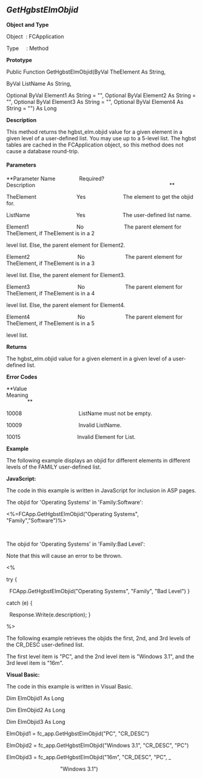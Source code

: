 _GetHgbstElmObjid_
------------------

**Object and Type**

Object  : FCApplication

Type     : Method

**Prototype**

Public Function GetHgbstElmObjid(ByVal TheElement As String,

ByVal ListName As String,

Optional ByVal Element1 As String = "", Optional ByVal Element2 As String = "", Optional ByVal Element3 As String = "", Optional ByVal Element4 As String = "") As Long

**Description**

This method returns the hgbst_elm.objid value for a given element in a given level of a user-defined list. You may use up to a 5-level list. The hgbst tables are cached in the FCApplication object, so this method does not cause a database round-trip.

#### Parameters
**Parameter Name                Required?             Description                                                                                          **

TheElement                           Yes                         The element to get the objid for.

ListName                               Yes                         The user-defined list name.

Element1                                No                           The parent element for TheElement, if TheElement is in a 2

level list. Else, the parent element for Element2.

Element2                                No                           The parent element for TheElement, if TheElement is in a 3

level list. Else, the parent element for Element3.

Element3                                No                           The parent element for TheElement, if TheElement is in a 4

level list. Else, the parent element for Element4.

Element4                                No                           The parent element for TheElement, if TheElement is in a 5

level list.

**Returns**

The hgbst_elm.objid value for a given element in a given level of a user-defined list.

**Error Codes**

**Value                                     Meaning                                                                                                                               **

10008                                      ListName must not be empty.

10009                                      Invalid ListName.

10015                                      Invalid Element for List.

**Example**

The following example displays an objid for different elements in different levels of the FAMILY user-defined list.

**JavaScript:**

The code in this example is written in JavaScript for inclusion in ASP pages.

The objid for 'Operating Systems' in 'Family:Software':

<%=FCApp.GetHgbstElmObjid("Operating Systems", "Family","Software")%>

<BR>

The objid for 'Operating Systems' in 'Family:Bad Level':<BR>

Note that this will cause an error to be thrown.<BR>

<%

try {

  FCApp.GetHgbstElmObjid("Operating Systems", "Family", "Bad Level") }

catch (e) {

  Response.Write(e.description); }

%>

The following example retrieves the objids the first, 2nd, and 3rd levels of the CR_DESC user-defined list.

The first level item is "PC", and the 2nd level item is "Windows 3.1", and the 3rd level item is "16m".

**Visual Basic:**

The code in this example is written in Visual Basic.

Dim ElmObjid1 As Long

Dim ElmObjid2 As Long

Dim ElmObjid3 As Long

ElmObjid1 = fc_app.GetHgbstElmObjid("PC", "CR_DESC")

ElmObjid2 = fc_app.GetHgbstElmObjid("Windows 3.1", "CR_DESC", "PC")

ElmObjid3 = fc_app.GetHgbstElmObjid("16m", "CR_DESC", "PC", _

                                    "Windows 3.1")